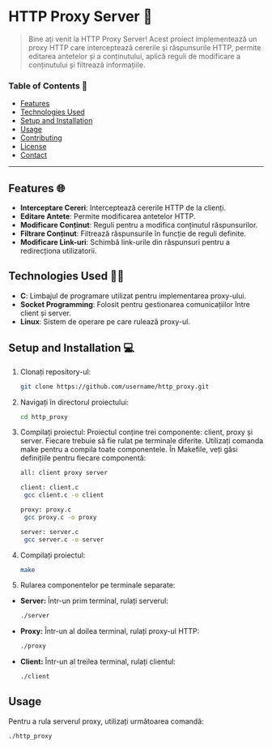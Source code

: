 # HTTP Proxy Server 🚀

> Bine ați venit la HTTP Proxy Server! Acest proiect implementează un proxy HTTP care interceptează cererile și răspunsurile HTTP, permite editarea antetelor și a conținutului, aplică reguli de modificare a conținutului și filtrează informațiile. 

### Table of Contents 📖
- [Features](#features)
- [Technologies Used](#technologies-used)
- [Setup and Installation](#setup-and-installation)
- [Usage](#usage)
- [Contributing](#contributing)
- [License](#license)
- [Contact](#contact)

---

## Features 🌐

- **Interceptare Cereri**: Interceptează cererile HTTP de la clienți.
- **Editare Antete**: Permite modificarea antetelor HTTP.
- **Modificare Conținut**: Reguli pentru a modifica conținutul răspunsurilor.
- **Filtrare Conținut**: Filtrează răspunsurile în funcție de reguli definite.
- **Modificare Link-uri**: Schimbă link-urile din răspunsuri pentru a redirecționa utilizatorii.

## Technologies Used 👨‍💻

- **C**: Limbajul de programare utilizat pentru implementarea proxy-ului.
- **Socket Programming**: Folosit pentru gestionarea comunicațiilor între client și server.
- **Linux**: Sistem de operare pe care rulează proxy-ul.

## Setup and Installation 💻

1. Clonați repository-ul:
    ```bash
    git clone https://github.com/username/http_proxy.git
    ```
2. Navigați în directorul proiectului:
    ```bash
    cd http_proxy
    ```
3. Compilați proiectul: Proiectul conține trei componente: client, proxy și server. Fiecare trebuie să fie rulat pe terminale diferite. Utilizați comanda make pentru a compila toate componentele. În Makefile, veți găsi definițiile pentru fiecare componentă:
   ```bash
   all: client proxy server
   
   client: client.c
    gcc client.c -o client
   
   proxy: proxy.c   
    gcc proxy.c -o proxy
   
   server: server.c
    gcc server.c -o server
   ```
4. Compilați proiectul:
    ```bash
    make
    ```
5. Rularea componentelor pe terminale separate:
- **Server:** Într-un prim terminal, rulați serverul:
   ```bash
  ./server
   ```
- **Proxy:** Într-un al doilea terminal, rulați proxy-ul HTTP:
  ```bash
  ./proxy
  ```
- **Client:** Într-un al treilea terminal, rulați clientul:
  ```bash
  ./client
  ```
## Usage

Pentru a rula serverul proxy, utilizați următoarea comandă:
```bash
./http_proxy

